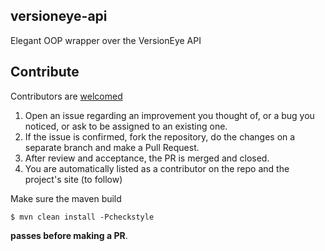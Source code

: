 ## versioneye-api
Elegant OOP wrapper over the VersionEye API

## Contribute

Contributors are [welcomed](http://www.amihaiemil.com/2016/12/30/becoming-a-contributor.html)

1. Open an issue regarding an improvement you thought of, or a bug you noticed, or ask to be assigned to an existing one.
2. If the issue is confirmed, fork the repository, do the changes on a separate branch and make a Pull Request.
3. After review and acceptance, the PR is merged and closed.
4. You are automatically listed as a contributor on the repo and the project's site (to follow)

Make sure the maven build

``$ mvn clean install -Pcheckstyle``

**passes before making a PR**. 
